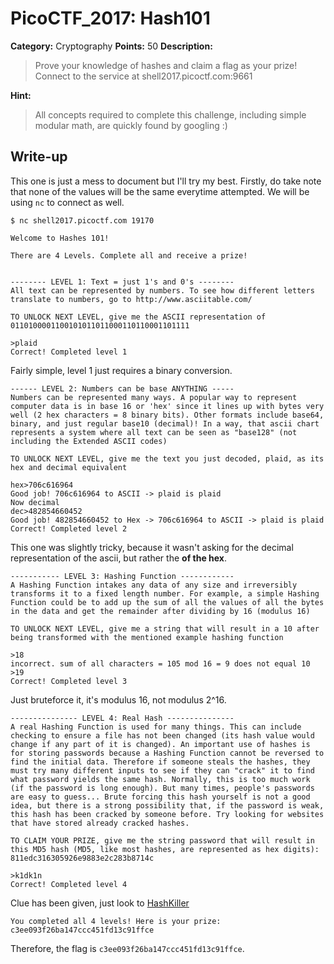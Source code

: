 # PicoCTF_2017: Hash101

**Category:** Cryptography
**Points:** 50
**Description:**

>Prove your knowledge of hashes and claim a flag as your prize! Connect to the service at shell2017.picoctf.com:9661

**Hint:**

>All concepts required to complete this challenge, including simple modular math, are quickly found by googling :)

## Write-up
This one is just a mess to document but I'll try my best. Firstly, do take note that none of the values will be the same everytime attempted. We will be using `nc` to connect as well.

    $ nc shell2017.picoctf.com 19170

	Welcome to Hashes 101!

	There are 4 Levels. Complete all and receive a prize!


	-------- LEVEL 1: Text = just 1's and 0's --------
	All text can be represented by numbers. To see how different letters translate to numbers, go to http://www.asciitable.com/

	TO UNLOCK NEXT LEVEL, give me the ASCII representation of 0110100001100101011011000110110001101111

>

    >plaid
    Correct! Completed level 1

Fairly simple, level 1 just requires a binary conversion.

    ------ LEVEL 2: Numbers can be base ANYTHING -----
    Numbers can be represented many ways. A popular way to represent computer data is in base 16 or 'hex' since it lines up with bytes very well (2 hex characters = 8 binary bits). Other formats include base64, binary, and just regular base10 (decimal)! In a way, that ascii chart represents a system where all text can be seen as "base128" (not including the Extended ASCII codes)

    TO UNLOCK NEXT LEVEL, give me the text you just decoded, plaid, as its hex and decimal equivalent

    hex>706c616964
    Good job! 706c616964 to ASCII -> plaid is plaid
    Now decimal
    dec>482854660452
    Good job! 482854660452 to Hex -> 706c616964 to ASCII -> plaid is plaid
    Correct! Completed level 2

This one was slightly tricky, because it wasn't asking for the decimal representation of the ascii, but rather the **of the hex**.

    ----------- LEVEL 3: Hashing Function ------------
    A Hashing Function intakes any data of any size and irreversibly transforms it to a fixed length number. For example, a simple Hashing Function could be to add up the sum of all the values of all the bytes in the data and get the remainder after dividing by 16 (modulus 16)

    TO UNLOCK NEXT LEVEL, give me a string that will result in a 10 after being transformed with the mentioned example hashing function

    >18
    incorrect. sum of all characters = 105 mod 16 = 9 does not equal 10
    >19
    Correct! Completed level 3

Just bruteforce it, it's modulus 16, not modulus 2^16.

    --------------- LEVEL 4: Real Hash ---------------
    A real Hashing Function is used for many things. This can include checking to ensure a file has not been changed (its hash value would change if any part of it is changed). An important use of hashes is for storing passwords because a Hashing Function cannot be reversed to find the initial data. Therefore if someone steals the hashes, they must try many different inputs to see if they can "crack" it to find what password yields the same hash. Normally, this is too much work (if the password is long enough). But many times, people's passwords are easy to guess... Brute forcing this hash yourself is not a good idea, but there is a strong possibility that, if the password is weak, this hash has been cracked by someone before. Try looking for websites that have stored already cracked hashes.

    TO CLAIM YOUR PRIZE, give me the string password that will result in this MD5 hash (MD5, like most hashes, are represented as hex digits):
    811edc316305926e9883e2c283b8714c

    >k1dk1n
    Correct! Completed level 4

Clue has been given, just look to [HashKiller](https://hashkiller.co.uk/md5-decrypter.aspx)

    You completed all 4 levels! Here is your prize: c3ee093f26ba147ccc451fd13c91ffce

Therefore, the flag is `c3ee093f26ba147ccc451fd13c91ffce`.
<!--stackedit_data:
eyJoaXN0b3J5IjpbMTU1NDc4MzYxOV19
-->